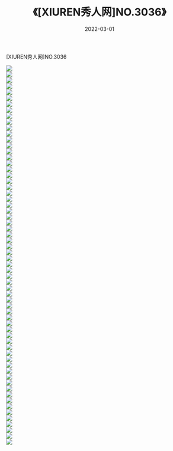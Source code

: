 ﻿---
layout: post
title:  《[XIUREN秀人网]NO.3036》
date:   2022-03-01
img: http://img.660000.xyz/Sharelink/秀人网/秀人网第04部分/[XIUREN秀人网]NO.3036/000.jpg
categories: [美女, 清纯, 唯美]
---

[XIUREN秀人网]NO.3036

 ![](http://img.660000.xyz/Sharelink/秀人网/秀人网第04部分/[XIUREN秀人网]NO.3036/001.jpg) <br>![](http://img.660000.xyz/Sharelink/秀人网/秀人网第04部分/[XIUREN秀人网]NO.3036/002.jpg) <br>![](http://img.660000.xyz/Sharelink/秀人网/秀人网第04部分/[XIUREN秀人网]NO.3036/003.jpg) <br>![](http://img.660000.xyz/Sharelink/秀人网/秀人网第04部分/[XIUREN秀人网]NO.3036/004.jpg) <br>![](http://img.660000.xyz/Sharelink/秀人网/秀人网第04部分/[XIUREN秀人网]NO.3036/005.jpg) <br>![](http://img.660000.xyz/Sharelink/秀人网/秀人网第04部分/[XIUREN秀人网]NO.3036/006.jpg) <br>![](http://img.660000.xyz/Sharelink/秀人网/秀人网第04部分/[XIUREN秀人网]NO.3036/007.jpg) <br>![](http://img.660000.xyz/Sharelink/秀人网/秀人网第04部分/[XIUREN秀人网]NO.3036/008.jpg) <br>![](http://img.660000.xyz/Sharelink/秀人网/秀人网第04部分/[XIUREN秀人网]NO.3036/009.jpg) <br>![](http://img.660000.xyz/Sharelink/秀人网/秀人网第04部分/[XIUREN秀人网]NO.3036/010.jpg) <br>![](http://img.660000.xyz/Sharelink/秀人网/秀人网第04部分/[XIUREN秀人网]NO.3036/011.jpg) <br>![](http://img.660000.xyz/Sharelink/秀人网/秀人网第04部分/[XIUREN秀人网]NO.3036/012.jpg) <br>![](http://img.660000.xyz/Sharelink/秀人网/秀人网第04部分/[XIUREN秀人网]NO.3036/013.jpg) <br>![](http://img.660000.xyz/Sharelink/秀人网/秀人网第04部分/[XIUREN秀人网]NO.3036/014.jpg) <br>![](http://img.660000.xyz/Sharelink/秀人网/秀人网第04部分/[XIUREN秀人网]NO.3036/015.jpg) <br>![](http://img.660000.xyz/Sharelink/秀人网/秀人网第04部分/[XIUREN秀人网]NO.3036/016.jpg) <br>![](http://img.660000.xyz/Sharelink/秀人网/秀人网第04部分/[XIUREN秀人网]NO.3036/017.jpg) <br>![](http://img.660000.xyz/Sharelink/秀人网/秀人网第04部分/[XIUREN秀人网]NO.3036/018.jpg) <br>![](http://img.660000.xyz/Sharelink/秀人网/秀人网第04部分/[XIUREN秀人网]NO.3036/019.jpg) <br>![](http://img.660000.xyz/Sharelink/秀人网/秀人网第04部分/[XIUREN秀人网]NO.3036/020.jpg) <br>![](http://img.660000.xyz/Sharelink/秀人网/秀人网第04部分/[XIUREN秀人网]NO.3036/021.jpg) <br>![](http://img.660000.xyz/Sharelink/秀人网/秀人网第04部分/[XIUREN秀人网]NO.3036/022.jpg) <br>![](http://img.660000.xyz/Sharelink/秀人网/秀人网第04部分/[XIUREN秀人网]NO.3036/023.jpg) <br>![](http://img.660000.xyz/Sharelink/秀人网/秀人网第04部分/[XIUREN秀人网]NO.3036/024.jpg) <br>![](http://img.660000.xyz/Sharelink/秀人网/秀人网第04部分/[XIUREN秀人网]NO.3036/025.jpg) <br>![](http://img.660000.xyz/Sharelink/秀人网/秀人网第04部分/[XIUREN秀人网]NO.3036/026.jpg) <br>![](http://img.660000.xyz/Sharelink/秀人网/秀人网第04部分/[XIUREN秀人网]NO.3036/027.jpg) <br>![](http://img.660000.xyz/Sharelink/秀人网/秀人网第04部分/[XIUREN秀人网]NO.3036/028.jpg) <br>![](http://img.660000.xyz/Sharelink/秀人网/秀人网第04部分/[XIUREN秀人网]NO.3036/029.jpg) <br>![](http://img.660000.xyz/Sharelink/秀人网/秀人网第04部分/[XIUREN秀人网]NO.3036/030.jpg) <br>![](http://img.660000.xyz/Sharelink/秀人网/秀人网第04部分/[XIUREN秀人网]NO.3036/031.jpg) <br>![](http://img.660000.xyz/Sharelink/秀人网/秀人网第04部分/[XIUREN秀人网]NO.3036/032.jpg) <br>![](http://img.660000.xyz/Sharelink/秀人网/秀人网第04部分/[XIUREN秀人网]NO.3036/033.jpg) <br>![](http://img.660000.xyz/Sharelink/秀人网/秀人网第04部分/[XIUREN秀人网]NO.3036/034.jpg) <br>![](http://img.660000.xyz/Sharelink/秀人网/秀人网第04部分/[XIUREN秀人网]NO.3036/035.jpg) <br>![](http://img.660000.xyz/Sharelink/秀人网/秀人网第04部分/[XIUREN秀人网]NO.3036/036.jpg) <br>![](http://img.660000.xyz/Sharelink/秀人网/秀人网第04部分/[XIUREN秀人网]NO.3036/037.jpg) <br>![](http://img.660000.xyz/Sharelink/秀人网/秀人网第04部分/[XIUREN秀人网]NO.3036/038.jpg) <br>![](http://img.660000.xyz/Sharelink/秀人网/秀人网第04部分/[XIUREN秀人网]NO.3036/039.jpg) <br>![](http://img.660000.xyz/Sharelink/秀人网/秀人网第04部分/[XIUREN秀人网]NO.3036/040.jpg) <br>![](http://img.660000.xyz/Sharelink/秀人网/秀人网第04部分/[XIUREN秀人网]NO.3036/041.jpg) <br>![](http://img.660000.xyz/Sharelink/秀人网/秀人网第04部分/[XIUREN秀人网]NO.3036/042.jpg) <br>![](http://img.660000.xyz/Sharelink/秀人网/秀人网第04部分/[XIUREN秀人网]NO.3036/043.jpg) <br>![](http://img.660000.xyz/Sharelink/秀人网/秀人网第04部分/[XIUREN秀人网]NO.3036/044.jpg) <br>![](http://img.660000.xyz/Sharelink/秀人网/秀人网第04部分/[XIUREN秀人网]NO.3036/045.jpg) <br>![](http://img.660000.xyz/Sharelink/秀人网/秀人网第04部分/[XIUREN秀人网]NO.3036/046.jpg) <br>![](http://img.660000.xyz/Sharelink/秀人网/秀人网第04部分/[XIUREN秀人网]NO.3036/047.jpg) <br>![](http://img.660000.xyz/Sharelink/秀人网/秀人网第04部分/[XIUREN秀人网]NO.3036/048.jpg) <br>![](http://img.660000.xyz/Sharelink/秀人网/秀人网第04部分/[XIUREN秀人网]NO.3036/049.jpg) <br>![](http://img.660000.xyz/Sharelink/秀人网/秀人网第04部分/[XIUREN秀人网]NO.3036/050.jpg) <br>![](http://img.660000.xyz/Sharelink/秀人网/秀人网第04部分/[XIUREN秀人网]NO.3036/051.jpg) <br>![](http://img.660000.xyz/Sharelink/秀人网/秀人网第04部分/[XIUREN秀人网]NO.3036/052.jpg) <br>![](http://img.660000.xyz/Sharelink/秀人网/秀人网第04部分/[XIUREN秀人网]NO.3036/053.jpg) <br>![](http://img.660000.xyz/Sharelink/秀人网/秀人网第04部分/[XIUREN秀人网]NO.3036/054.jpg) <br>![](http://img.660000.xyz/Sharelink/秀人网/秀人网第04部分/[XIUREN秀人网]NO.3036/055.jpg) <br>![](http://img.660000.xyz/Sharelink/秀人网/秀人网第04部分/[XIUREN秀人网]NO.3036/056.jpg) <br>![](http://img.660000.xyz/Sharelink/秀人网/秀人网第04部分/[XIUREN秀人网]NO.3036/057.jpg) <br>![](http://img.660000.xyz/Sharelink/秀人网/秀人网第04部分/[XIUREN秀人网]NO.3036/058.jpg) <br>![](http://img.660000.xyz/Sharelink/秀人网/秀人网第04部分/[XIUREN秀人网]NO.3036/059.jpg) <br>![](http://img.660000.xyz/Sharelink/秀人网/秀人网第04部分/[XIUREN秀人网]NO.3036/060.jpg) <br>![](http://img.660000.xyz/Sharelink/秀人网/秀人网第04部分/[XIUREN秀人网]NO.3036/061.jpg) <br>![](http://img.660000.xyz/Sharelink/秀人网/秀人网第04部分/[XIUREN秀人网]NO.3036/062.jpg) <br>![](http://img.660000.xyz/Sharelink/秀人网/秀人网第04部分/[XIUREN秀人网]NO.3036/063.jpg) <br>![](http://img.660000.xyz/Sharelink/秀人网/秀人网第04部分/[XIUREN秀人网]NO.3036/064.jpg) <br>